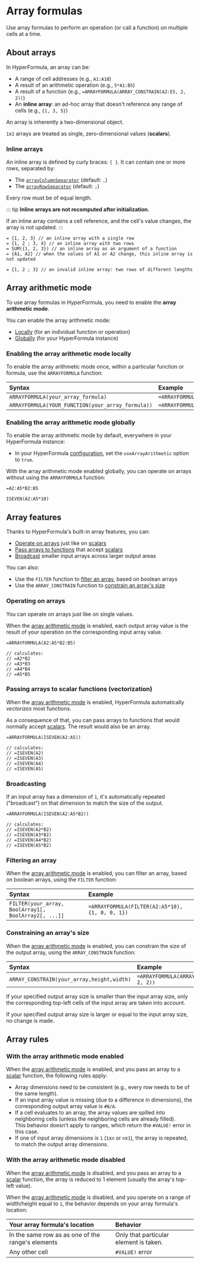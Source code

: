# Array formulas

Use array formulas to perform an operation (or call a function) on multiple cells at a time.

## About arrays

In HyperFormula, an array can be:
* A range of cell addresses (e.g., `A1:A10`)
* A result of an arithmetic operation (e.g., `5*A1:B5`)
* A result of a function (e.g., `=ARRAYFORMULA(ARRAY_CONSTRAIN(A2:E5, 2, 2))`)
* An **inline array**: an ad-hoc array that doesn't reference any range of cells (e.g., `{1, 3, 5}`)

An array is inherently a two-dimensional object.

`1`x`1` arrays are treated as single, zero-dimensional values (**scalars**).

### Inline arrays

An inline array is defined by curly braces: `{ }`. It can contain one or more rows, separated by:
- The [`arrayColumnSeparator`](../api/classes/config.md#arraycolumnseparator) (default: `,`)
- The [`arrayRowSeparator`](../api/classes/config.md#arrayrowseparator) (default: `;`)
  
Every row must be of equal length.

::: tip
**Inline arrays are not recomputed after initialization.**

If an inline array contains a cell reference, and the cell's value changes, the array is not updated.
:::

```
= {1, 2, 3} // an inline array with a single row
= {1, 2 ; 3, 4} // an inline array with two rows
= SUM({1, 2, 3}) // an inline array as an argument of a function
= {A1, A2} // when the values of A1 or A2 change, this inline array is not updated

= {1, 2 ; 3} // an invalid inline array: two rows of different lengths
```

## Array arithmetic mode

To use array formulas in HyperFormula, you need to enable the **array arithmetic mode**.

You can enable the array arithmetic mode:
* [Locally](#enabling-the-array-arithmetic-mode-locally) (for an individual function or operation)
* [Globally](#enabling-the-array-arithmetic-mode-globally) (for your HyperFormula instance)

### Enabling the array arithmetic mode locally

To enable the array arithmetic mode once, within a particular function or formula, use the `ARRAYFORMULA` function:

| Syntax                                            | Example                           |
|:--------------------------------------------------|:----------------------------------|
| `ARRAYFORMULA(your_array_formula)`                | `=ARRAYFORMULA(A2:A5*B2:B5)`      |
| `ARRAYFORMULA(YOUR_FUNCTION(your_array_formula))` | `=ARRAYFORMULA(ISEVEN(A2:A5*10))` |

### Enabling the array arithmetic mode globally

To enable the array arithmetic mode by default, everywhere in your HyperFormula instance:

* In your HyperFormula [configuration](../api/interfaces/configparams.md#usearrayarithmetic), set the `useArrayArithmetic` option to `true`.

With the array arithmetic mode enabled globally, you can operate on arrays without using the `ARRAYFORMULA` function:

```
=A2:A5*B2:B5

ISEVEN(A2:A5*10)
```

## Array features

Thanks to HyperFormula's built-in array features, you can:
* [Operate on arrays](#operating-on-arrays) just like on [scalars](#about-arrays)
* [Pass arrays to functions](#passing-arrays-to-scalar-functions-vectorization) that accept [scalars](#about-arrays)
* [Broadcast](#broadcasting) smaller input arrays across larger output areas

You can also:
* Use the `FILTER` function to [filter an array](#filtering-an-array), based on boolean arrays
* Use the `ARRAY_CONSTRAIN` function to [constrain an array's size](#constraining-an-array-s-size)

### Operating on arrays

You can operate on arrays just like on single values.

When the [array arithmetic mode](#array-arithmetic-mode) is enabled, each output array value is the result of your operation on the corresponding input array value.

```
=ARRAYFORMULA(A2:A5*B2:B5)

// calculates:
// =A2*B2
// =A3*B3
// =A4*B4
// =A5*B5
```

### Passing arrays to scalar functions (vectorization)

When the [array arithmetic mode](#array-arithmetic-mode) is enabled, HyperFormula automatically _vectorizes_ most functions.

As a consequence of that, you can pass arrays to functions that would normally accept [scalars](#about-arrays). The result would also be an array.

```
=ARRAYFORMULA(ISEVEN(A2:A5))

// calculates:
// =ISEVEN(A2)
// =ISEVEN(A3)
// =ISEVEN(A4)
// =ISEVEN(A5)
```

### Broadcasting

If an input array has a dimension of `1`, it's automatically repeated ("broadcast") on that dimension to match the size of the output.

```
=ARRAYFORMULA(ISEVEN(A2:A5*B2))

// calculates:
// =ISEVEN(A2*B2)
// =ISEVEN(A3*B2)
// =ISEVEN(A4*B2)
// =ISEVEN(A5*B2)
```

### Filtering an array

When the [array arithmetic mode](#array-arithmetic-mode) is enabled, you can filter an array, based on boolean arrays, using the `FILTER` function:

| Syntax                                               | Example                                         |
|:-----------------------------------------------------|:------------------------------------------------|
| `FILTER(your_array, BoolArray1[, BoolArray2[, ...]]` | `=ARRAYFORMULA(FILTER(A2:A5*10), {1, 0, 0, 1})` |

### Constraining an array's size

When the [array arithmetic mode](#array-arithmetic-mode) is enabled, you can constrain the size of the output array, using the `ARRAY_CONSTRAIN` function:

| Syntax                                     | Example                                       |
|:-------------------------------------------|:----------------------------------------------|
| `ARRAY_CONSTRAIN(your_array,height,width)` | `=ARRAYFORMULA(ARRAY_CONSTRAIN(A2:E5, 2, 2))` |

If your specified output array size is smaller than the input array size, only the corresponding top-left cells of the input array are taken into account.

If your specified output array size is larger or equal to the input array size, no change is made.

## Array rules

### With the array arithmetic mode enabled

When the [array arithmetic mode](#array-arithmetic-mode) is enabled, and you pass an array to a [scalar](#about-arrays) function, the following rules apply:
* Array dimensions need to be consistent (e.g., every row needs to be of the same length).
* If an input array value is missing (due to a difference in dimensions), the corresponding output array value is `#N/A`.
* If a cell evaluates to an array, the array values are spilled into neighboring cells (unless the neighboring cells are already filled).<br>This behavior doesn't apply to ranges, which return the `#VALUE!` error in this case.
* If one of input array dimensions is `1` (`1`x`n` or `n`x`1`), the array is repeated, to match the output array dimensions.

### With the array arithmetic mode disabled

When the [array arithmetic mode](#array-arithmetic-mode) is disabled, and you pass an array to a [scalar](#about-arrays) function, the array is reduced to 1 element (usually the array's top-left value).

When the [array arithmetic mode](#array-arithmetic-mode) is disabled, and you operate on a range of width/height equal to `1`, the behavior depends on your array formula's location:

| Your array formula's location                     | Behavior                               |
|:--------------------------------------------------|:---------------------------------------|
| In the same row as as one of the range's elements | Only that particular element is taken. |
| Any other cell                                    | `#VALUE!` error                        |
